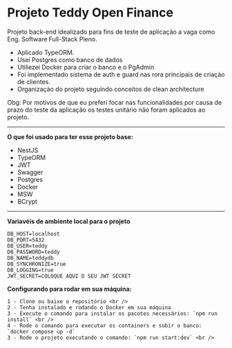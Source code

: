 # Projeto Teddy Open Finance

Projeto back-end idealizado para fins de teste de aplicação a vaga como Eng. Software Full-Stack Pleno.

- Aplicado TypeORM.
- Usei Postgres como banco de dados
- Utiliezei Docker para criar o banco e o PgAdmin
- Foi implementado sistema de auth e guard nas rora principais de criaçào de clientes.
- Organizaçào do projeto seguindo conceitos de clean architecture

Obg: Por motivos de que eu preferi focar nas funcionalidades por causa de prazo
do teste da aplicação os testes unitário não foram aplicados ao projeto.

<hr />

**O que foi usado para ter esse projeto base:**

- NestJS
- TypeORM
- JWT
- Swagger
- Postgres
- Docker
- MSW
- BCrypt

<hr />

**Variavéis de ambiente local para o projeto**

```
DB_HOST=localhost
DB_PORT=5432
DB_USER=teddy
DB_PASSWORD=teddy
DB_NAME=teddydb
DB_SYNCHRONIZE=true
DB_LOGGING=true
JWT_SECRET=COLOQUE AQUI O SEU JWT SECRET
```

**Configurando para rodar em sua máquina:**

```
1 - Clone ou baixe o repositório <br />
2 - Tenha instalado e rodando o Docker em sua máquina
3 - Execute o comando para instalar os pacotes necessários: `npm run install` <br />
4 - Rode o comando para executar os containers e subir o banco: `docker compose up -d`
3 - Rode o projeto executando o comando: `npm run start:dev` <br />
```
